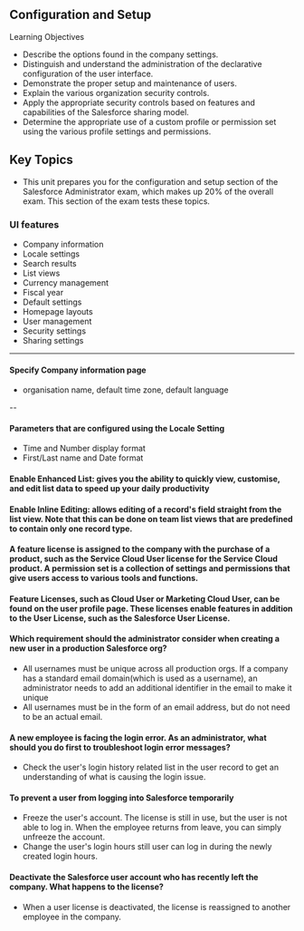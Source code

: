 ## Configuration and Setup
Learning Objectives
- Describe the options found in the company settings.
- Distinguish and understand the administration of the declarative configuration of the user interface.
- Demonstrate the proper setup and maintenance of users.
- Explain the various organization security controls.
- Apply the appropriate security controls based on features and capabilities of the Salesforce sharing model.
- Determine the appropriate use of a custom profile or permission set using the various profile settings and permissions.

## Key Topics
- This unit prepares you for the configuration and setup section of the Salesforce Administrator exam, which makes up 20% of the overall exam. This section of the exam tests these topics.

### UI features
- Company information
- Locale settings
- Search results
- List views
- Currency management
- Fiscal year
- Default settings
- Homepage layouts
- User management
- Security settings
- Sharing settings

---

#### Specify Company information page 
- organisation name, default time zone, default language

--

#### Parameters that are configured using the Locale Setting
- Time and Number display format 
- First/Last name and Date format

#### Enable Enhanced List: gives you the ability to quickly view, customise, and edit list data to speed up your daily productivity

#### Enable Inline Editing: allows editing of a record\'s field straight from the list view. Note that this can be done on team list views that are predefined to contain only one record type.

#### A feature license is assigned to the company with the purchase of a product, such as the Service Cloud User license for the Service Cloud product. A permission set is a collection of settings and permissions that give users access to various tools and functions.

#### Feature Licenses, such as Cloud User or Marketing Cloud User, can be found on the user profile page. These licenses enable features in addition to the User License, such as the Salesforce User License.

#### Which requirement should the administrator consider when creating a new user in a production Salesforce org?
- All usernames must be unique across all production orgs. If a company has a standard email domain(which is used as a username), an administrator needs to add an additional identifier in the email to make it unique
- All usernames must be in the form of an email address, but do not need to be an actual email.

#### A new employee is facing the login error. As an administrator, what should you do first to troubleshoot login error messages?
- Check the user's login history related list in the user record to get an understanding of what is causing the login issue.

#### To prevent a user from logging into Salesforce temporarily 
- Freeze the user's account. The license is still in use, but the user is not able to log in. When the employee returns from leave, you can simply unfreeze the account.
- Change the user's login hours still user can log in during the newly created login hours.

#### Deactivate the Salesforce user account who has recently left the company. What happens to the license?
- When a user license is deactivated, the license is reassigned to another employee in the company.
